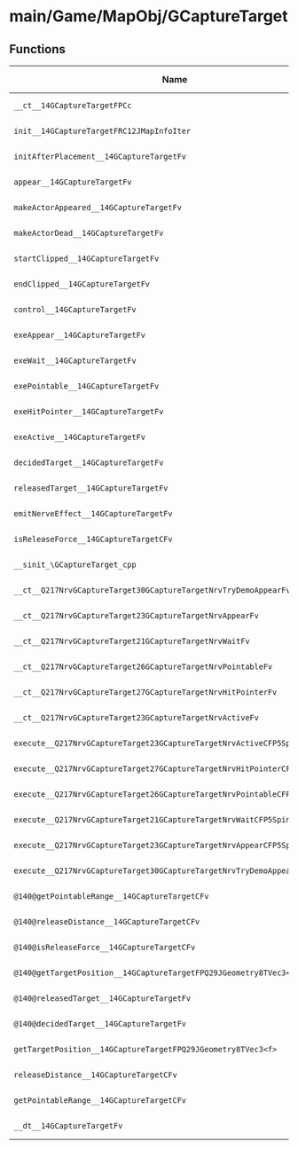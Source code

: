 # main/Game/MapObj/GCaptureTarget

## Functions

| Name | Address | Match % |
|------|---------|---------|
| `__ct__14GCaptureTargetFPCc` | `0x801E1B9C` | :x: (0.0%) |
| `init__14GCaptureTargetFRC12JMapInfoIter` | `0x801E1C10` | :x: (0.0%) |
| `initAfterPlacement__14GCaptureTargetFv` | `0x801E1EC0` | :x: (0.0%) |
| `appear__14GCaptureTargetFv` | `0x801E1EC4` | :x: (0.0%) |
| `makeActorAppeared__14GCaptureTargetFv` | `0x801E1F50` | :x: (0.0%) |
| `makeActorDead__14GCaptureTargetFv` | `0x801E1FB4` | :x: (0.0%) |
| `startClipped__14GCaptureTargetFv` | `0x801E2020` | :x: (0.0%) |
| `endClipped__14GCaptureTargetFv` | `0x801E2054` | :x: (0.0%) |
| `control__14GCaptureTargetFv` | `0x801E2088` | :x: (0.0%) |
| `exeAppear__14GCaptureTargetFv` | `0x801E20E0` | :x: (0.0%) |
| `exeWait__14GCaptureTargetFv` | `0x801E2210` | :x: (0.0%) |
| `exePointable__14GCaptureTargetFv` | `0x801E22C0` | :x: (0.0%) |
| `exeHitPointer__14GCaptureTargetFv` | `0x801E23BC` | :x: (0.0%) |
| `exeActive__14GCaptureTargetFv` | `0x801E2528` | :x: (0.0%) |
| `decidedTarget__14GCaptureTargetFv` | `0x801E25E8` | :x: (0.0%) |
| `releasedTarget__14GCaptureTargetFv` | `0x801E262C` | :x: (0.0%) |
| `emitNerveEffect__14GCaptureTargetFv` | `0x801E2684` | :x: (0.0%) |
| `isReleaseForce__14GCaptureTargetCFv` | `0x801E27EC` | :x: (0.0%) |
| `__sinit_\GCaptureTarget_cpp` | `0x801E27F0` | :x: (0.0%) |
| `__ct__Q217NrvGCaptureTarget30GCaptureTargetNrvTryDemoAppearFv` | `0x801E283C` | :x: (0.0%) |
| `__ct__Q217NrvGCaptureTarget23GCaptureTargetNrvAppearFv` | `0x801E284C` | :x: (0.0%) |
| `__ct__Q217NrvGCaptureTarget21GCaptureTargetNrvWaitFv` | `0x801E285C` | :x: (0.0%) |
| `__ct__Q217NrvGCaptureTarget26GCaptureTargetNrvPointableFv` | `0x801E286C` | :x: (0.0%) |
| `__ct__Q217NrvGCaptureTarget27GCaptureTargetNrvHitPointerFv` | `0x801E287C` | :x: (0.0%) |
| `__ct__Q217NrvGCaptureTarget23GCaptureTargetNrvActiveFv` | `0x801E288C` | :x: (0.0%) |
| `execute__Q217NrvGCaptureTarget23GCaptureTargetNrvActiveCFP5Spine` | `0x801E289C` | :x: (0.0%) |
| `execute__Q217NrvGCaptureTarget27GCaptureTargetNrvHitPointerCFP5Spine` | `0x801E28A4` | :x: (0.0%) |
| `execute__Q217NrvGCaptureTarget26GCaptureTargetNrvPointableCFP5Spine` | `0x801E28AC` | :x: (0.0%) |
| `execute__Q217NrvGCaptureTarget21GCaptureTargetNrvWaitCFP5Spine` | `0x801E28B4` | :x: (0.0%) |
| `execute__Q217NrvGCaptureTarget23GCaptureTargetNrvAppearCFP5Spine` | `0x801E28BC` | :x: (0.0%) |
| `execute__Q217NrvGCaptureTarget30GCaptureTargetNrvTryDemoAppearCFP5Spine` | `0x801E28C4` | :x: (0.0%) |
| `@140@getPointableRange__14GCaptureTargetCFv` | `0x801E28C8` | :x: (0.0%) |
| `@140@releaseDistance__14GCaptureTargetCFv` | `0x801E28D0` | :x: (0.0%) |
| `@140@isReleaseForce__14GCaptureTargetCFv` | `0x801E28D8` | :x: (0.0%) |
| `@140@getTargetPosition__14GCaptureTargetFPQ29JGeometry8TVec3<f>` | `0x801E28E0` | :x: (0.0%) |
| `@140@releasedTarget__14GCaptureTargetFv` | `0x801E28E8` | :x: (0.0%) |
| `@140@decidedTarget__14GCaptureTargetFv` | `0x801E28F0` | :x: (0.0%) |
| `getTargetPosition__14GCaptureTargetFPQ29JGeometry8TVec3<f>` | `0x801E28F8` | :x: (0.0%) |
| `releaseDistance__14GCaptureTargetCFv` | `0x801E2908` | :x: (0.0%) |
| `getPointableRange__14GCaptureTargetCFv` | `0x801E2910` | :x: (0.0%) |
| `__dt__14GCaptureTargetFv` | `0x801E2918` | :x: (0.0%) |